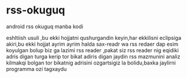 # rss-okuguq

android rss okuguq manba kodi


eshltiish usuli ,bu ekki hojjatni qushurgandin keyin,har ekkilisni eclipsiga akiri,bu ekki hojjat ayrim ayrim halda sax-readr wa rss redaer
dap esim koyulgan bolup biz ga lazimi rss reader ,pakat siz rss reader nig eqidiki adris digan turga kerip tor bikat adiris
digan jaydin rss mazmunini analiz kilmakqi bolgan tor bikatnig adrisini ozgartsigiz la bolidu,baxka jaylirni programma ozi tagxaydu
